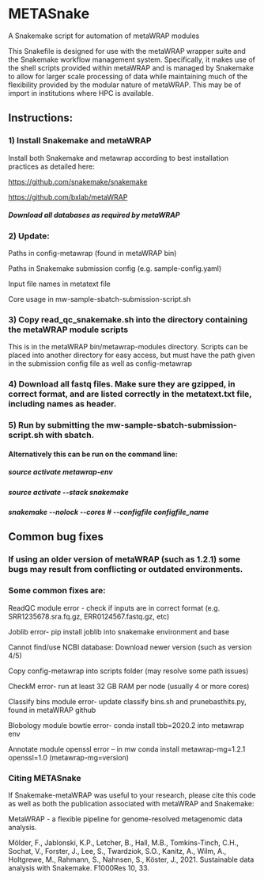 # METASnake

A Snakemake script for automation of metaWRAP modules

This Snakefile is designed for use with the metaWRAP wrapper suite and the Snakemake workflow management system. Specifically, it makes use of the shell scripts provided within metaWRAP and is managed by Snakemake to allow for larger scale processing of data while maintaining much of the flexibility provided by the modular nature of metaWRAP. This may be of import in institutions where HPC is available.

## Instructions:

### 1) Install Snakemake and metaWRAP 
Install both Snakemake and metawrap according to best installation practices as detailed here:

https://github.com/snakemake/snakemake

https://github.com/bxlab/metaWRAP

##### Download all databases as required by metaWRAP

### 2) Update:
Paths in config-metawrap (found in metaWRAP bin)

Paths in Snakemake submission config (e.g. sample-config.yaml)

Input file names in metatext file

Core usage in mw-sample-sbatch-submission-script.sh

### 3) Copy read_qc_snakemake.sh into the directory containing the metaWRAP module scripts
This is in the metaWRAP bin/metawrap-modules directory. Scripts can be placed into another directory for easy access, but must have the path given in the submission config file as well as config-metawrap

### 4) Download all fastq files. Make sure they are gzipped, in correct format, and are listed correctly in the metatext.txt file, including names as header.

### 5) Run by submitting the mw-sample-sbatch-submission-script.sh with sbatch.
#### Alternatively this can be run on the command line:

##### source activate metawrap-env
##### source activate --stack snakemake
##### snakemake --nolock --cores # --configfile configfile_name


## Common bug fixes
### If using an older version of metaWRAP (such as 1.2.1) some bugs may result from conflicting or outdated environments.
### Some common fixes are:

ReadQC module error - check if inputs are in correct format (e.g. SRR1235678.sra.fq.gz, ERR0124567.fastq.gz, etc)

Joblib error- pip install joblib into snakemake environment and base

Cannot find/use NCBI database: Download newer version (such as version 4/5)

Copy config-metawrap into scripts folder (may resolve some path issues)

CheckM error- run at least 32 GB RAM per node (usually 4 or more cores)

Classify bins module error- update classify bins.sh and prunebasthits.py, found in metaWRAP github

Blobology module bowtie error- conda install tbb=2020.2 into metawrap env

Annotate module openssl error – in mw conda install metawrap-mg=1.2.1 openssl=1.0 (metawrap-mg=version)


### Citing METASnake
If Snakemake-metaWRAP was useful to your research, please cite this code as well as both the publication associated with metaWRAP and Snakemake:

MetaWRAP - a flexible pipeline for genome-resolved metagenomic data analysis. 

Mölder, F., Jablonski, K.P., Letcher, B., Hall, M.B., Tomkins-Tinch, C.H., Sochat, V., Forster, J., Lee, S., Twardziok, S.O., Kanitz, A., Wilm, A., Holtgrewe, M., Rahmann, S., Nahnsen, S., Köster, J., 2021. Sustainable data analysis with Snakemake. F1000Res 10, 33.
